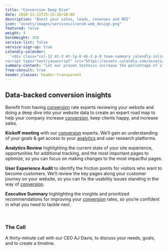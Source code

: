 ```yaml
---
title: "Conversion Deep Dive"
date: 2018-11-21T15:15:26+10:00
description: "Boost your sales, leads, revenues and ROI"
icon: "assets/images/services/icons8-web_design.png"
featured: false
weight: 4
heroHeight: 350
service-list: false
service-sign-up: true
calendly-calender:
  '<div class="col-12 mt-3 mt-lg-0 mb-3 p-0 team-summary calendly-inline-widget" data-url="https://calendly.com/experimentzone/conversion-deep-dive-consultation-clone?hide_event_type_details=1&primary_color=6f42b7" style="min-width:320px;height:600px;"></div>
<script type="text/javascript" src="https://assets.calendly.com/assets/external/widget.js"></script>'
summary-content: "Let our proven technics increase the percentage of visitors who take desired actions on your landing pages, website, and campaigns."
free-consult: true
header_classes: header-transparent
---
```


## Data-backed conversion insights

Benefit from having <a class="glossary-word" href="https://experimentzone.com/support/glossary/#Conversion">conversion</a> rate experts reviewing your website and doing a deep dive into your website data to create an expert road map to help your company increase <a class="glossary-word" href="https://experimentzone.com/support/glossary/#Conversion">conversion</a>, keep clients happy, and increase sales.

**Kickoff meeting** with our <a class="glossary-word" href="https://experimentzone.com/support/glossary/#Conversion">conversion</a> experts. We’ll gain an understanding of your goals & get access to your <a class="glossary-word" href="https://experimentzone.com/support/glossary/#Analytics">analytics</a> and user
research platforms.

**Analytics Review** highlighting the current state of your site experience, opportunities for additional tracking, and the most important pages to optimize, so you can focus on making changes to the most impactful pages.

**User Experience Audit** to identify the friction points for visitors who want to become customers. We’ll review the key pages along your customer journey on your website, so you can fix the usability issues standing in the way of <a class="glossary-word" href="https://experimentzone.com/support/glossary/#Conversion">conversion</a>.

**Executive Summary** highlighting the insights and prioritized recommendations for improving your <a class="glossary-word" href="https://experimentzone.com/support/glossary/#Conversion">conversion</a> rates, so you’re confident in what you need to tackle next.

<br>

### The Call

A thirty-minute call with our CEO AJ Davis, to discuss your needs, goals, and to create a timeline.
